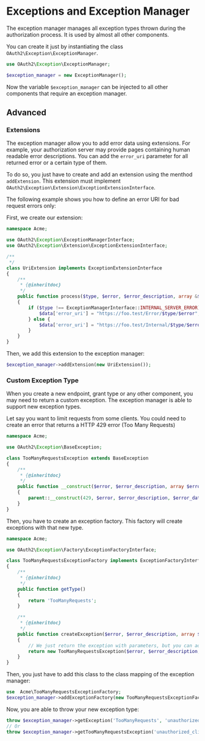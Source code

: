 # Exceptions and Exception Manager

The exception manager manages all exception types thrown during the authorization process.
It is used by almost all other components.

You can create it just by instantiating the class `OAuth2\Exception\ExceptionManager`.

```php
use OAuth2\Exception\ExceptionManager;

$exception_manager = new ExceptionManager();
```

Now the variable `$exception_manager` can be injected to all other components that require an exception manager.

## Advanced

### Extensions

The exception manager allow you to add error data using extensions.
For example, your authorization server may provide pages containing human readable error descriptions.
You can add the `error_uri` parameter for all returned error or a certain type of them.

To do so, you just have to create and add an extension using the menthod `addExtension`.
This extension must implement `OAuth2\Exception\Extension\ExceptionExtensionInterface`.

The following example shows you how to define an error URI for bad request errors only:

First, we create our extension:

```php
namespace Acme;

use OAuth2\Exception\ExceptionManagerInterface;
use OAuth2\Exception\Extension\ExceptionExtensionInterface;

/**
 */
class UriExtension implements ExceptionExtensionInterface
{
    /**
     * {@inheritdoc}
     */
    public function process($type, $error, $error_description, array &$data)
    {
        if ($type !== ExceptionManagerInterface::INTERNAL_SERVER_ERROR) {
            $data['error_uri'] = "https://foo.test/Error/$type/$error";
        } else {
            $data['error_uri'] = "https://foo.test/Internal/$type/$error";
        }
    }
}
```

Then, we add this extension to the exception manager:

```php
$exception_manager->addExtension(new UriExtension());
```

### Custom Exception Type

When you create a new endpoint, grant type or any other component, you may need to return a custom exception.
The exception manager is able to support new exception types.

Let say you want to limit requests from some clients. You could need to create an error that returns a HTTP 429 error (Too Many Requests)

```php
namespace Acme;

use OAuth2\Exception\BaseException;

class TooManyRequestsException extends BaseException
{
    /**
     * {@inheritdoc}
     */
    public function __construct($error, $error_description, array $error_data)
    {
        parent::__construct(429, $error, $error_description, $error_data);
    }
}
```

Then, you have to create an exception factory. This factory will create exceptions with that new type.

```php
namespace Acme;

use OAuth2\Exception\Factory\ExceptionFactoryInterface;

class TooManyRequestsExceptionFactory implements ExceptionFactoryInterface
{
    /**
     * {@inheritdoc}
     */
    public function getType()
    {
        return 'TooManyRequests';
    }

    /**
     * {@inheritdoc}
     */
    public function createException($error, $error_description, array $error_data, array $data)
    {
        // We just return the exception with parameters, but you can add all your application logic here.
        return new TooManyRequestsException($error, $error_description, $error_data, $data);
    }
}
```

Then, you just have to add this class to the class mapping of the exception manager:

```php
use  Acme\TooManyRequestsExceptionFactory;
$exception_manager->addExceptionFactory(new TooManyRequestsExceptionFactory());
```

Now, you are able to throw your new exception type:

```php
throw $exception_manager->getException('TooManyRequests', 'unauthorized_client', 'Only 300 requests/day');
// Or
throw $exception_manager->getTooManyRequestsException('unauthorized_client', 'Only 300 requests/day');
```

